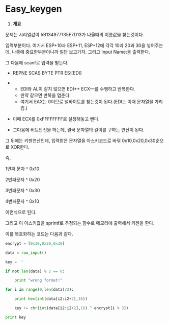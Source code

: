 # Easy_keygen

1. **개요**

문제는 시리얼값이 5B134977135E7D13가 나올때의 이름값을 찾는것이다.

입력부분이다. 여기서 ESP+10과 ESP+11, ESP+12에 각각 10과 20과 30을 넣어주는데, 나중에 중요한부분이니까 일단 보고가자. 그리고 Input Name:을 출력한다.

그 다음에 scanf로 입력을 받는다.

- REPNE SCAS BYTE PTR ES:[EDI]

- - EDI와 AL이 같지 않으면 EDI++ ECX—를 수행하고 반복한다.
  - 만약 같으면 반복을 멈춘다.
  - 여기서 EAX는 0이므로 널바이트를 찾는것이 된다.(EDI는 이때 문자열을 가리킴.)

- 이때 ECX를 0xFFFFFFFF로 설정해놓고 뺀다.

- 그다음에 비트반전을 하는데, 결국 문자열의 길이를 구하는 연산이 된다.

그 뒤에는 키젠연산인데, 입력받은 문자열을 아스키코드로 바꿔 0x10,0x20,0x30순으로 XOR한다.

즉,

1번째 문자 ^ 0x10

2번째문자 ^ 0x20

3번째문자 ^ 0x30

4번째문자 ^ 0x10

이런식으로 된다.

그리고 이 아스키값을 sprintf로 추정되는 함수로 메모리에 출력해서 키젠을 한다.

이를 복호화하는 코드는 다음과 같다.

```python
encrypt = [0x10,0x20,0x30]

data = raw_input()

key = ''

if not len(data) % 2 == 0:

    print "wrong format!"

for i in range(0,len(data)/2):

    print hex(int(data[i2:i2+2],16))

    key += chr(int(data[i2:i2+2],16) ^ encrypt[i % 3])

print key

```



